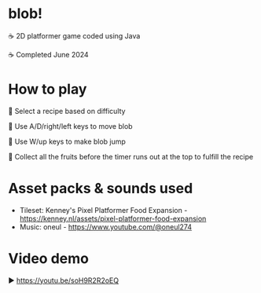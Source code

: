 # blob!
☕ 2D platformer game coded using Java

☕ Completed June 2024

# How to play

🍰 Select a recipe based on difficulty

🍰 Use A/D/right/left keys to move blob

🍰 Use W/up keys to make blob jump

🍰 Collect all the fruits before the timer runs out at the top to fulfill the recipe

# Asset packs & sounds used
- Tileset: Kenney's Pixel Platformer Food Expansion - https://kenney.nl/assets/pixel-platformer-food-expansion
- Music: oneul - https://www.youtube.com/@oneul274

# Video demo
▶️ https://youtu.be/soH9R2R2oEQ
